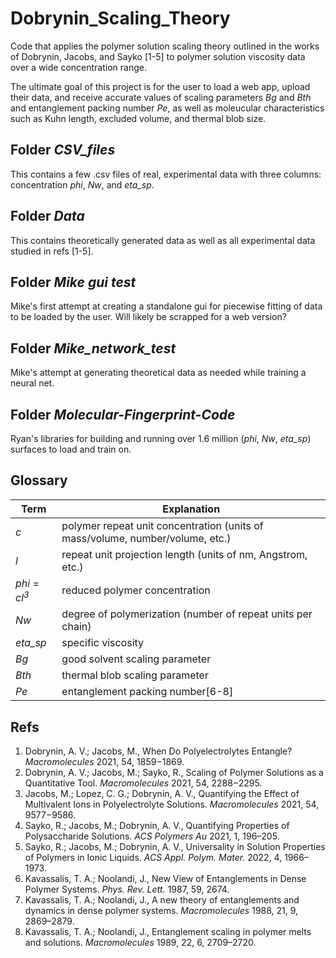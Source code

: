 # Dobrynin_Scaling_Theory
Code that applies the polymer solution scaling theory outlined in the works of 
Dobrynin, Jacobs, and Sayko [1-5] to polymer solution viscosity data over a wide concentration range.

The ultimate goal of this project is for the user to load a web app, upload their data, and receive accurate
values of scaling parameters *Bg* and *Bth* and entanglement packing number *Pe*, as well as moleucular 
characteristics such as Kuhn length, excluded volume, and thermal blob size.

## Folder *CSV_files*
This contains a few .csv files of real, experimental data with three columns: concentration *phi*, *Nw*, and *eta_sp*.

## Folder *Data* 
This contains theoretically generated data as well as all experimental data studied in refs [1-5].

## Folder *Mike gui test*
Mike's first attempt at creating a standalone gui for piecewise fitting of data to be loaded by the user. 
Will likely be scrapped for a web version?

## Folder *Mike_network_test*
Mike's attempt at generating theoretical data as needed while training a neural net.

## Folder *Molecular-Fingerprint-Code*
Ryan's libraries for building and running over 1.6 million (*phi*, *Nw*, *eta_sp*) surfaces to load and train on.

## Glossary
| Term | Explanation |
| ---------------- | ---------------- |
| *c* | polymer repeat unit concentration (units of mass/volume, number/volume, etc.)|
| *l* | repeat unit projection length (units of nm, Angstrom, etc.) |
| *phi* = *cl<sup>3</sup>* | reduced polymer concentration |
| *Nw* | degree of polymerization (number of repeat units per chain) |
| *eta_sp* | specific viscosity |
| *Bg* | good solvent scaling parameter |
| *Bth* | thermal blob scaling parameter |
| *Pe* | entanglement packing number[6-8] |


## Refs
1. Dobrynin, A. V.; Jacobs, M., When Do Polyelectrolytes Entangle? *Macromolecules* 2021, 54, 1859−1869.
2. Dobrynin, A. V.;  Jacobs, M.; Sayko, R., Scaling of Polymer Solutions as a Quantitative Tool. *Macromolecules* 2021, 54, 2288−2295.
3. Jacobs, M.;  Lopez, C. G.; Dobrynin, A. V., Quantifying the Effect of Multivalent Ions in Polyelectrolyte Solutions. *Macromolecules* 2021, 54, 9577−9586.
4. Sayko, R.; Jacobs, M.; Dobrynin, A. V., Quantifying Properties of Polysaccharide Solutions. *ACS Polymers Au* 2021, 1, 196–205.
5. Sayko, R.; Jacobs, M.; Dobrynin, A. V., Universality in Solution Properties of Polymers in Ionic Liquids. *ACS Appl. Polym. Mater.* 2022, 4, 1966–1973.
6. Kavassalis, T. A.; Noolandi, J., New View of Entanglements in Dense Polymer Systems. *Phys. Rev. Lett.* 1987, 59, 2674. 
7. Kavassalis, T. A.; Noolandi, J., A new theory of entanglements and dynamics in dense polymer systems. *Macromolecules* 1988, 21, 9, 2869–2879.
8. Kavassalis, T. A.; Noolandi, J., Entanglement scaling in polymer melts and solutions. *Macromolecules* 1989, 22, 6, 2709–2720.
